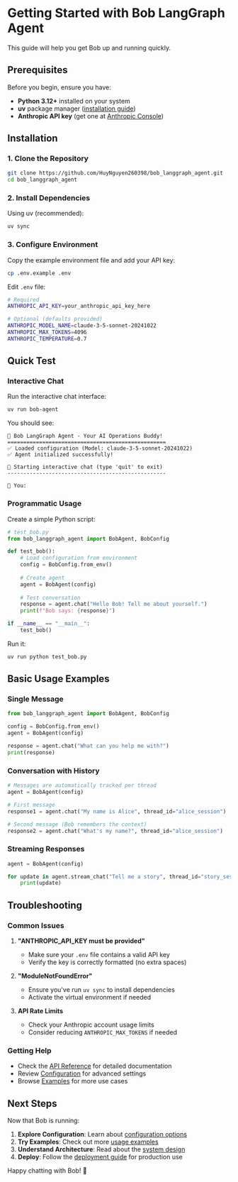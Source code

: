 # Getting Started with Bob LangGraph Agent

This guide will help you get Bob up and running quickly.

## Prerequisites

Before you begin, ensure you have:

- **Python 3.12+** installed on your system
- **uv** package manager ([installation guide](https://github.com/astral-sh/uv))
- **Anthropic API key** (get one at [Anthropic Console](https://console.anthropic.com/))

## Installation

### 1. Clone the Repository

```bash
git clone https://github.com/HuyNguyen260398/bob_langgraph_agent.git
cd bob_langgraph_agent
```

### 2. Install Dependencies

Using uv (recommended):
```bash
uv sync
```

### 3. Configure Environment

Copy the example environment file and add your API key:

```bash
cp .env.example .env
```

Edit `.env` file:
```bash
# Required
ANTHROPIC_API_KEY=your_anthropic_api_key_here

# Optional (defaults provided)
ANTHROPIC_MODEL_NAME=claude-3-5-sonnet-20241022
ANTHROPIC_MAX_TOKENS=4096
ANTHROPIC_TEMPERATURE=0.7
```

## Quick Test

### Interactive Chat

Run the interactive chat interface:

```bash
uv run bob-agent
```

You should see:
```
🤖 Bob LangGraph Agent - Your AI Operations Buddy!
==================================================
✅ Loaded configuration (Model: claude-3-5-sonnet-20241022)
✅ Agent initialized successfully!

💬 Starting interactive chat (type 'quit' to exit)
--------------------------------------------------

👤 You: 
```

### Programmatic Usage

Create a simple Python script:

```python
# test_bob.py
from bob_langgraph_agent import BobAgent, BobConfig

def test_bob():
    # Load configuration from environment
    config = BobConfig.from_env()
    
    # Create agent
    agent = BobAgent(config)
    
    # Test conversation
    response = agent.chat("Hello Bob! Tell me about yourself.")
    print(f"Bob says: {response}")

if __name__ == "__main__":
    test_bob()
```

Run it:
```bash
uv run python test_bob.py
```

## Basic Usage Examples

### Single Message

```python
from bob_langgraph_agent import BobAgent, BobConfig

config = BobConfig.from_env()
agent = BobAgent(config)

response = agent.chat("What can you help me with?")
print(response)
```

### Conversation with History

```python
# Messages are automatically tracked per thread
agent = BobAgent(config)

# First message
response1 = agent.chat("My name is Alice", thread_id="alice_session")

# Second message (Bob remembers the context)
response2 = agent.chat("What's my name?", thread_id="alice_session")
```

### Streaming Responses

```python
agent = BobAgent(config)

for update in agent.stream_chat("Tell me a story", thread_id="story_session"):
    print(update)
```

## Troubleshooting

### Common Issues

1. **"ANTHROPIC_API_KEY must be provided"**
   - Make sure your `.env` file contains a valid API key
   - Verify the key is correctly formatted (no extra spaces)

2. **"ModuleNotFoundError"**
   - Ensure you've run `uv sync` to install dependencies
   - Activate the virtual environment if needed

3. **API Rate Limits**
   - Check your Anthropic account usage limits
   - Consider reducing `ANTHROPIC_MAX_TOKENS` if needed

### Getting Help

- Check the [API Reference](api-reference.md) for detailed documentation
- Review [Configuration](configuration.md) for advanced settings
- Browse [Examples](examples.md) for more use cases

## Next Steps

Now that Bob is running:

1. **Explore Configuration**: Learn about [configuration options](configuration.md)
2. **Try Examples**: Check out more [usage examples](examples.md)
3. **Understand Architecture**: Read about the [system design](architecture.md)
4. **Deploy**: Follow the [deployment guide](deployment.md) for production use

Happy chatting with Bob! 🤖